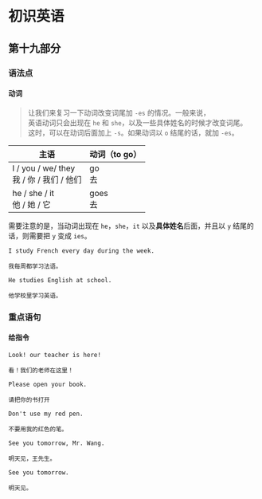 # 初识英语

## 第十九部分

### 语法点

#### 动词

> 让我们来复习一下动词改变词尾加 `-es` 的情况。一般来说，  
> 英语动词只会出现在 `he` 和 `she`，以及一些具体姓名的时候才改变词尾。  
> 这时，可以在动词后面加上 `-s`。如果动词以 `o` 结尾的话，就加 `-es`。

| 主语                                          | 动词（to go） |
| --------------------------------------------- | ------------- |
| I / you / we/ they <br> 我 / 你 / 我们 / 他们 | go <br> 去    |
| he / she / it <br> 他 / 她 / 它               | goes <br> 去  |

需要注意的是，当动词出现在 `he`，`she`，`it` 以及**具体姓名**后面，并且以 `y` 结尾的话，则需要把 `y` 变成 `ies`。

```text
I study French every day during the week.

我每周都学习法语。
```

```text
He studies English at school.

他学校里学习英语。
```

### 重点语句

#### 给指令

```text
Look! our teacher is here!

看！我们的老师在这里！
```

```text
Please open your book.

请把你的书打开
```

```text
Don't use my red pen.

不要用我的红色的笔。
```

```text
See you tomorrow, Mr. Wang.

明天见，王先生。
```

```text
See you tomorrow.

明天见。
```
